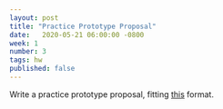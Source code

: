 ```yaml
---
layout: post
title: "Practice Prototype Proposal"
date:   2020-05-21 06:00:00 -0800
week: 1
number: 3
tags: hw
published: false
---
```


Write a practice prototype proposal, fitting [this]({{site.url}}2020/01/23/proposals.html) format.
